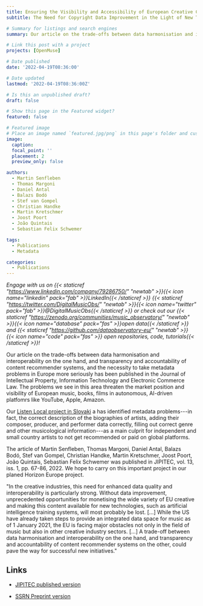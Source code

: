 ```yaml
---
title: Ensuring the Visibility and Accessibility of European Creative Content on the World Market
subtitle: The Need for Copyright Data Improvement in the Light of New Technologies.

# Summary for listings and search engines
summary: Our article on the trade-offs between data harmonisation and interoperability on the one hand, and transparency and accountability of content recommender systems, and the necessity to take metadata problems in Europe more seriously has been published in the Journal of Intellectual Property, Information Technology and Electronic Commerce Law.

# Link this post with a project
projects: [OpenMuse]

# Date published
date: '2022-04-19T08:36:00'

# Date updated
lastmod: '2022-04-19T08:36:00Z'

# Is this an unpublished draft?
draft: false

# Show this page in the Featured widget?
featured: false

# Featured image
# Place an image named `featured.jpg/png` in this page's folder and customize its options here.
image:
  caption: 
  focal_point: ''
  placement: 2
  preview_only: false

authors:
  - Martin Senfleben
  - Thomas Margoni 
  - Daniel Antal 
  - Balazs Bodó 
  - Stef van Gompel 
  - Christian Handke 
  - Martin Kretschmer 
  - Joost Poort
  - João Quintais
  - Sebastian Felix Schwemer

tags:
  - Publications
  - Metadata

categories:
  - Publications
---
```

_Engage with us on {{< staticref "https://www.linkedin.com/company/79286750/" "newtab" >}}{{< icon name="linkedin" pack="fab" >}}LinkedIn{{< /staticref >}} {{< staticref "https://twitter.com/DigitalMusicObs/" "newtab" >}}{{< icon name="twitter" pack="fab" >}}@DigitalMusicObs{{< /staticref >}} or check out our {{< staticref "https://zenodo.org/communities/music_observatory/" "newtab" >}}{{< icon name="database" pack="fas" >}}open data{{< /staticref >}} and {{< staticref "https://github.com/dataobservatory-eu/" "newtab" >}} {{< icon name="code" pack="fas" >}} open repositories, code, tutorials{{< /staticref >}}!_

Our article on the trade-offs between data harmonisation and interoperability on the one hand, and transparency and accountability of content recommender systems, and the necessity to take metadata problems in Europe more seriously has been published in the Journal of Intellectual Property, Information Technology and Electronic Commerce Law. The problems we see in this area threaten the market position and visibility of European music, books, films in autonomous, AI-driven platfomrs like YouTube, Apple, Amazon.  

Our [Listen Local project in Slovaki](/publication/listen_local_2020/) a has identified metadata problems---in fact, the correct description of the biographies of artists, adding their composer, producer, and performer data correctly, filling out correct genre and other musicological information---as a main culprit for independent and small country artists to not get recommended or paid on global platforms. 

The article of Martin Senfleben, Thomas Margoni, Daniel Antal, Balazs Bodó,  Stef van Gompel, Christian Handke, Martin Kretschmer, Joost Poort, João Quintais, Sebastian Felix Schwemer was published in JIPITEC, vol. 13, iss. 1, pp. 67-86, 2022. We hope to carry on this important project in our planed Horizon Europe project. 

"In the creative industries, this need for enhanced data quality and interoperability is particularly strong. Without data improvement, unprecedented opportunities for monetising the wide variety of EU creative and making this content available for new technologies, such as artificial intelligence training systems, will most probably be lost. […] While the US have already taken steps to provide an integrated data space for music as of 1 January 2021, the EU is facing major obstacles not only in the field of music but also in other creative industry sectors. […] A trade-off between data harmonisation and interoperability on the one hand, and transparency and accountability of content recommender systems on the other, could pave the way for successful new initiatives."

## Links

- [JIPITEC published version](/publication/european_visibilitiy_2022/)

- [SSRN Preprint version](https://papers.ssrn.com/sol3/papers.cfm?abstract_id=3785272)


